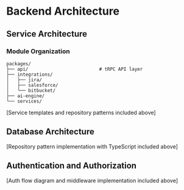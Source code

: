 # Backend Architecture

## Service Architecture

### Module Organization

```
packages/
├── api/                          # tRPC API layer
├── integrations/
│   ├── jira/
│   ├── salesforce/
│   └── bitbucket/
├── ai-engine/
└── services/
```

[Service templates and repository patterns included above]

## Database Architecture

[Repository pattern implementation with TypeScript included above]

## Authentication and Authorization

[Auth flow diagram and middleware implementation included above]
